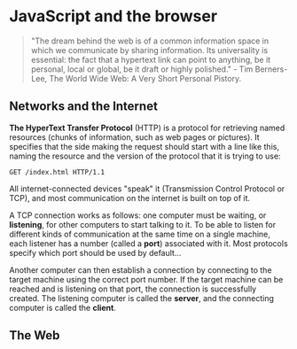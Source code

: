 # JavaScript and the browser

> "The dream behind the web is of a common information space in which we communicate by sharing information. Its universality is essential: the fact that a hypertext link can point to anything, be it personal, local or global, be it draft or highly polished." - Tim Berners-Lee, The World Wide Web: A Very Short Personal Pistory.

## Networks and the Internet

**The HyperText Transfer Protocol** (HTTP) is a protocol for retrieving named resources (chunks of information, such as web pages or pictures). It specifies that the side making the request should start with a line like this, naming the resource and the version of the protocol that it is trying to use:

```
GET /index.html HTTP/1.1
```

All internet-connected devices "speak" it (Transmission Control Protocol or TCP), and most communication on the internet is built on top of it.

A TCP connection works as follows: one computer must be waiting, or **listening**, for other computers to start talking to it. To be able to listen for different kinds of communication at the same time on a single machine, each listener has a number (called a **port**) associated with it. Most protocols specify which port should be used by default...

Another computer can then establish a connection by connecting to the target machine using the correct port number. If the target machine can be reached and is listening on that port, the connection is successfully created. The listening computer is called the **server**, and the connecting computer is called the **client**.

## The Web
